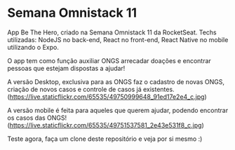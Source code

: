 # Semana Omnistack 11
App Be The Hero, criado na Semana Omnistack 11 da RocketSeat.
Techs utilizadas: NodeJS no back-end, React no front-end, React Native no mobile utilizando o Expo.

O app tem como função auxiliar ONGS arrecadar doações e encontrar pessoas que estejam dispostas a ajudar!

A versão Desktop, exclusiva para as ONGS faz o cadastro de novas ONGS, criação de novos casos e controle de casos já existentes.
(https://live.staticflickr.com/65535/49750999648_91ed17e2e4_c.jpg)

A versão mobile é feita para aqueles que querem ajudar, podendo encontrar os casos das ONGS!
(https://live.staticflickr.com/65535/49751537581_2e43e531f8_c.jpg) 

Teste agora, faça um clone deste repositório e veja por si mesmo :)
